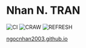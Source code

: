 # Nhan N. TRAN

![CI](https://github.com/ngocnhan2003/ngocnhan2003.github.io/workflows/CI/badge.svg)
![CRAW](https://github.com/ngocnhan2003/ngocnhan2003.github.io/workflows/CRAW/badge.svg)
![REFRESH](https://github.com/ngocnhan2003/ngocnhan2003.github.io/workflows/REFRESH/badge.svg)

[ngocnhan2003.github.io](https://ngocnhan2003.github.io)
